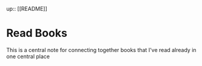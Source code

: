 up:: [[README]]

# Read Books
This is a central note for connecting together books that I've read already in one central place